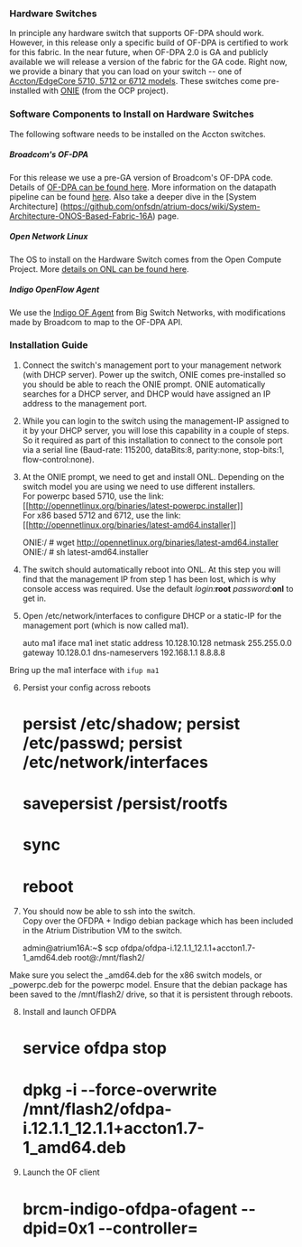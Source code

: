 ### Hardware Switches
In principle any hardware switch that supports OF-DPA should work. However, in this release only a specific build of OF-DPA is certified to work for this fabric. In the near future, when OF-DPA 2.0 is GA and publicly available we will release a version of the fabric for the GA code. Right now, we provide a binary that you can load on your switch -- one of [Accton/EdgeCore 5710, 5712 or 6712 models](http://www.edge-core.com/prodcat.asp?c=1). These switches come pre-installed with [ONIE](http://onie.org/) (from the OCP project).

### Software Components to Install on Hardware Switches
The following software needs to be installed on the Accton switches.

##### Broadcom's OF-DPA
For this release we use a pre-GA version of Broadcom's OF-DPA code. Details of [OF-DPA can be found here](https://www.broadcom.com/products/Switching/Software-Defined-Networking-Solutions/OF-DPA-Software). More information on the datapath pipeline can be found [here](https://github.com/Broadcom-Switch/of-dpa/tree/master/OF-DPA-2.0). Also take a deeper dive in the [System Architecture] (https://github.com/onfsdn/atrium-docs/wiki/System-Architecture-ONOS-Based-Fabric-16A) page. 

##### Open Network Linux

The OS to install on the Hardware Switch comes from the Open Compute Project. More [details on ONL can be found here](http://opennetlinux.org/).

##### Indigo OpenFlow Agent

We use the [Indigo OF Agent](http://www.projectfloodlight.org/indigo/) from Big Switch Networks, with modifications made by Broadcom to map to the OF-DPA API.

### Installation Guide

1) Connect the switch's management port to your management network (with DHCP server). Power up the switch, ONIE comes pre-installed so you should be able to reach the ONIE prompt. ONIE automatically searches for a DHCP server, and DHCP would have assigned an IP address to the management port.

2) While you can login to the switch using the management-IP assigned to it by your DHCP server, you will lose this capability in a couple of steps. So it required as part of this installation to connect to the console port via a serial line (Baud-rate: 115200, dataBits:8, parity:none, stop-bits:1, flow-control:none).

3) At the ONIE prompt, we need to get and install ONL. Depending on the switch model you are using we need to use different installers.  
    For powerpc based 5710, use the link: [[http://opennetlinux.org/binaries/latest-powerpc.installer]]  
    For x86 based 5712 and 6712, use the link: [[http://opennetlinux.org/binaries/latest-amd64.installer]]

    ONIE:/ # wget http://opennetlinux.org/binaries/latest-amd64.installer
    ONIE:/ # sh latest-amd64.installer

4) The switch should automatically reboot into ONL. At this step you will find that the management IP from step 1 has been lost, which is why console access was required. Use the default _login:_**root** _password:_**onl** to get in.

5)  Open /etc/network/interfaces to configure DHCP or a static-IP for the management port (which is now called ma1).

    auto ma1
    iface ma1 inet static
        address 10.128.10.128
        netmask 255.255.0.0
        gateway 10.128.0.1
        dns-nameservers 192.168.1.1 8.8.8.8

Bring up the ma1 interface with `ifup ma1`

6) Persist your config across reboots

    # persist /etc/shadow; persist /etc/passwd; persist /etc/network/interfaces
    # savepersist /persist/rootfs
    # sync
    # reboot  

7) You should now be able to ssh into the switch.  
Copy over the OFDPA + Indigo debian package which has been included in the Atrium Distribution VM to the switch.

    admin@atrium16A:~$ scp ofdpa/ofdpa-i.12.1.1_12.1.1+accton1.7-1_amd64.deb root@<switch-management-ip-addr>:/mnt/flash2/

Make sure you select the _amd64.deb for the x86 switch models, or _powerpc.deb for the powerpc model. Ensure that the debian package has been saved to the /mnt/flash2/ drive, so that it is persistent through reboots.

8) Install and launch OFDPA 

    # service ofdpa stop
    # dpkg -i --force-overwrite /mnt/flash2/ofdpa-i.12.1.1_12.1.1+accton1.7-1_amd64.deb

9) Launch the OF client

    # brcm-indigo-ofdpa-ofagent --dpid=0x1 --controller=<atrium-vm-eth0-IP> 

